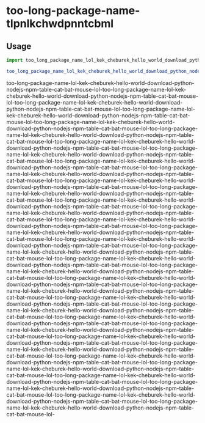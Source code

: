 # too-long-package-name-tlpnlkchwdpnntcbml

## Usage

```js
import too_long_package_name_lol_kek_cheburek_hello_world_download_python_nodejs_npm_table_cat_bat_mouse_lol from 'too-long-package-name-tlpnlkchwdpnntcbml';

too_long_package_name_lol_kek_cheburek_hello_world_download_python_nodejs_npm_table_cat_bat_mouse_lol(); // Hello, world!

```

too-long-package-name-lol-kek-cheburek-hello-world-download-python-nodejs-npm-table-cat-bat-mouse-lol-too-long-package-name-lol-kek-cheburek-hello-world-download-python-nodejs-npm-table-cat-bat-mouse-lol-too-long-package-name-lol-kek-cheburek-hello-world-download-python-nodejs-npm-table-cat-bat-mouse-lol-too-long-package-name-lol-kek-cheburek-hello-world-download-python-nodejs-npm-table-cat-bat-mouse-lol-too-long-package-name-lol-kek-cheburek-hello-world-download-python-nodejs-npm-table-cat-bat-mouse-lol-too-long-package-name-lol-kek-cheburek-hello-world-download-python-nodejs-npm-table-cat-bat-mouse-lol-too-long-package-name-lol-kek-cheburek-hello-world-download-python-nodejs-npm-table-cat-bat-mouse-lol-too-long-package-name-lol-kek-cheburek-hello-world-download-python-nodejs-npm-table-cat-bat-mouse-lol-too-long-package-name-lol-kek-cheburek-hello-world-download-python-nodejs-npm-table-cat-bat-mouse-lol-too-long-package-name-lol-kek-cheburek-hello-world-download-python-nodejs-npm-table-cat-bat-mouse-lol-too-long-package-name-lol-kek-cheburek-hello-world-download-python-nodejs-npm-table-cat-bat-mouse-lol-too-long-package-name-lol-kek-cheburek-hello-world-download-python-nodejs-npm-table-cat-bat-mouse-lol-too-long-package-name-lol-kek-cheburek-hello-world-download-python-nodejs-npm-table-cat-bat-mouse-lol-too-long-package-name-lol-kek-cheburek-hello-world-download-python-nodejs-npm-table-cat-bat-mouse-lol-too-long-package-name-lol-kek-cheburek-hello-world-download-python-nodejs-npm-table-cat-bat-mouse-lol-too-long-package-name-lol-kek-cheburek-hello-world-download-python-nodejs-npm-table-cat-bat-mouse-lol-too-long-package-name-lol-kek-cheburek-hello-world-download-python-nodejs-npm-table-cat-bat-mouse-lol-too-long-package-name-lol-kek-cheburek-hello-world-download-python-nodejs-npm-table-cat-bat-mouse-lol-too-long-package-name-lol-kek-cheburek-hello-world-download-python-nodejs-npm-table-cat-bat-mouse-lol-too-long-package-name-lol-kek-cheburek-hello-world-download-python-nodejs-npm-table-cat-bat-mouse-lol-too-long-package-name-lol-kek-cheburek-hello-world-download-python-nodejs-npm-table-cat-bat-mouse-lol-too-long-package-name-lol-kek-cheburek-hello-world-download-python-nodejs-npm-table-cat-bat-mouse-lol-too-long-package-name-lol-kek-cheburek-hello-world-download-python-nodejs-npm-table-cat-bat-mouse-lol-too-long-package-name-lol-kek-cheburek-hello-world-download-python-nodejs-npm-table-cat-bat-mouse-lol-too-long-package-name-lol-kek-cheburek-hello-world-download-python-nodejs-npm-table-cat-bat-mouse-lol-too-long-package-name-lol-kek-cheburek-hello-world-download-python-nodejs-npm-table-cat-bat-mouse-lol-too-long-package-name-lol-kek-cheburek-hello-world-download-python-nodejs-npm-table-cat-bat-mouse-lol-too-long-package-name-lol-kek-cheburek-hello-world-download-python-nodejs-npm-table-cat-bat-mouse-lol-too-long-package-name-lol-kek-cheburek-hello-world-download-python-nodejs-npm-table-cat-bat-mouse-lol-too-long-package-name-lol-kek-cheburek-hello-world-download-python-nodejs-npm-table-cat-bat-mouse-lol-too-long-package-name-lol-kek-cheburek-hello-world-download-python-nodejs-npm-table-cat-bat-mouse-lol-too-long-package-name-lol-kek-cheburek-hello-world-download-python-nodejs-npm-table-cat-bat-mouse-lol-too-long-package-name-lol-kek-cheburek-hello-world-download-python-nodejs-npm-table-cat-bat-mouse-lol-too-long-package-name-lol-kek-cheburek-hello-world-download-python-nodejs-npm-table-cat-bat-mouse-lol-
